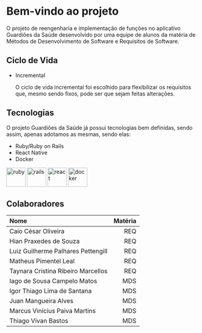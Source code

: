 # Bem-vindo ao projeto

O projeto de reengenharia e implementação de funções no aplicativo Guardiões da Saúde desenvolvido por uma equipe de alunos da matéria de Métodos de Desenvolvimento de Software e Requisitos de Software.

## Ciclo de Vida

* Incremental
    
    O ciclo de vida incremental foi escolhido para flexibilizar os requisitos que, mesmo sendo fixos, pode ser que sejam feitas alterações.

## Tecnologias

O projeto Guardiões da Saúde já possui tecnologias bem definidas, sendo assim, apenas adotamos as mesmas, sendo elas:

- Ruby/Ruby on Rails
- React Native
- Docker

<img src="https://cdn.jsdelivr.net/gh/devicons/devicon/icons/ruby/ruby-original.svg" alt="ruby" width="50rem"/>
<img src="https://cdn.jsdelivr.net/gh/devicons/devicon/icons/rails/rails-original-wordmark.svg" alt="rails" width="50rem"/>
<img src="https://cdn.jsdelivr.net/gh/devicons/devicon/icons/react/react-original.svg" alt="react" width="50rem"/>
<img src="https://cdn.jsdelivr.net/gh/devicons/devicon/icons/docker/docker-original.svg" alt="docker" width="50rem"/>

## Colaboradores

| Nome | Matéria |
|:-----------|-----------:|
| Caio César Oliveira | REQ |
| Hian Praxedes de Souza | REQ |
| Luiz Guilherme Palhares Pettengill | REQ |
| Matheus Pimentel Leal | REQ |
| Taynara Cristina Ribeiro Marcellos | REQ |
| Iago de Sousa Campelo Matos | MDS |
| Igor Thiago Lima de Santana | MDS |
| Juan Mangueira Alves | MDS |
| Marcus Vinícius Paiva Martins | MDS |
| Thiago Vivan Bastos | MDS |